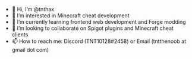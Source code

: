 - 👋 Hi, I’m @tnthax
- 👀 I’m interested in Minecraft cheat development
- 🌱 I’m currently learning frontend web development and Forge modding
- 💞️ I’m looking to collaborate on Spigot plugins and Minecraft cheat clients
- 📫 How to reach me: Discord (TNT10128#2458) or Email (tntthenoob at gmail dot com)
